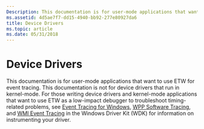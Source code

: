 ```yaml
---
Description: This documentation is for user-mode applications that want to use ETW for event tracing.
ms.assetid: 4d5ae7f7-dd15-4940-bb92-277e80927da6
title: Device Drivers
ms.topic: article
ms.date: 05/31/2018
---
```


# Device Drivers

This documentation is for user-mode applications that want to use ETW for event tracing. This documentation is not for device drivers that run in kernel-mode. For those writing device drivers and kernel-mode applications that want to use ETW as a low-impact debugger to troubleshoot timing-related problems, see [Event Tracing for Windows](https://go.microsoft.com/fwlink/p/?linkid=94371), [WPP Software Tracing](https://go.microsoft.com/fwlink/p/?linkid=94372), and [WMI Event Tracing](https://go.microsoft.com/fwlink/p/?linkid=94373) in the Windows Driver Kit (WDK) for information on instrumenting your driver.

 

 



